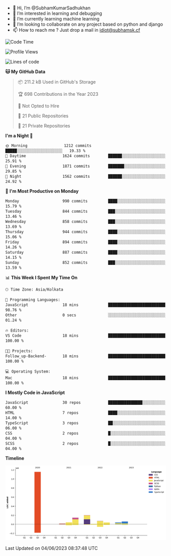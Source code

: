 - 👋 Hi, I’m @SubhamKumarSadhukhan
- 👀 I’m interested in learning and debugging
- 🌱 I’m currently learning machine learning
- 💞️ I’m looking to collaborate on any project based on python and django
- 📫 How to reach me ?
      Just drop a mail in idiot@subhamsk.cf

<!---
SubhamKumarSadhukhan/SubhamKumarSadhukhan is a ✨ special ✨ repository because its `README.md` (this file) appears on your GitHub profile.
You can click the Preview link to take a look at your changes.
--->


<!--START_SECTION:waka-->
![Code Time](http://img.shields.io/badge/Code%20Time-1%2C213%20hrs%2053%20mins-blue)

![Profile Views](http://img.shields.io/badge/Profile%20Views-24-blue)

![Lines of code](https://img.shields.io/badge/From%20Hello%20World%20I%27ve%20Written-1.8%20million%20lines%20of%20code-blue)

**🐱 My GitHub Data** 

> 📦 211.2 kB Used in GitHub's Storage 
 > 
> 🏆 698 Contributions in the Year 2023
 > 
> 🚫 Not Opted to Hire
 > 
> 📜 21 Public Repositories 
 > 
> 🔑 21 Private Repositories 
 > 
**I'm a Night 🦉** 

```text
🌞 Morning                1212 commits        █████░░░░░░░░░░░░░░░░░░░░   19.33 % 
🌆 Daytime                1624 commits        ██████░░░░░░░░░░░░░░░░░░░   25.91 % 
🌃 Evening                1871 commits        ███████░░░░░░░░░░░░░░░░░░   29.85 % 
🌙 Night                  1562 commits        ██████░░░░░░░░░░░░░░░░░░░   24.92 % 
```
📅 **I'm Most Productive on Monday** 

```text
Monday                   990 commits         ████░░░░░░░░░░░░░░░░░░░░░   15.79 % 
Tuesday                  844 commits         ███░░░░░░░░░░░░░░░░░░░░░░   13.46 % 
Wednesday                858 commits         ███░░░░░░░░░░░░░░░░░░░░░░   13.69 % 
Thursday                 944 commits         ████░░░░░░░░░░░░░░░░░░░░░   15.06 % 
Friday                   894 commits         ████░░░░░░░░░░░░░░░░░░░░░   14.26 % 
Saturday                 887 commits         ████░░░░░░░░░░░░░░░░░░░░░   14.15 % 
Sunday                   852 commits         ███░░░░░░░░░░░░░░░░░░░░░░   13.59 % 
```


📊 **This Week I Spent My Time On** 

```text
🕑︎ Time Zone: Asia/Kolkata

💬 Programming Languages: 
JavaScript               18 mins             █████████████████████████   98.76 % 
Other                    0 secs              ░░░░░░░░░░░░░░░░░░░░░░░░░   01.24 % 

🔥 Editors: 
VS Code                  18 mins             █████████████████████████   100.00 % 

🐱‍💻 Projects: 
Follow_up-Backend-       18 mins             █████████████████████████   100.00 % 

💻 Operating System: 
Mac                      18 mins             █████████████████████████   100.00 % 
```

**I Mostly Code in JavaScript** 

```text
JavaScript               30 repos            ███████████████░░░░░░░░░░   60.00 % 
HTML                     7 repos             ████░░░░░░░░░░░░░░░░░░░░░   14.00 % 
TypeScript               3 repos             ██░░░░░░░░░░░░░░░░░░░░░░░   06.00 % 
CSS                      2 repos             █░░░░░░░░░░░░░░░░░░░░░░░░   04.00 % 
SCSS                     2 repos             █░░░░░░░░░░░░░░░░░░░░░░░░   04.00 % 
```



**Timeline**

![Lines of Code chart](https://raw.githubusercontent.com/SubhamKumarSadhukhan/SubhamKumarSadhukhan/main/assets/bar_graph.png)


 Last Updated on 04/06/2023 08:37:48 UTC
<!--END_SECTION:waka-->
